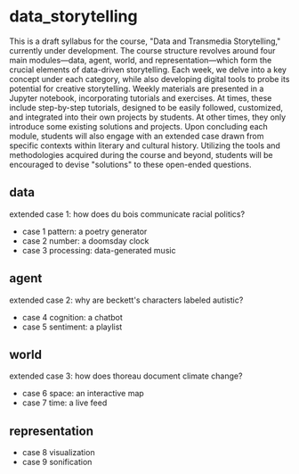 # data_storytelling

This is a draft syllabus for the course, "Data and Transmedia Storytelling," currently under development. The course structure revolves around four main modules—data, agent, world, and representation—which form the crucial elements of data-driven storytelling. Each week, we delve into a key concept under each category, while also developing digital tools to probe its potential for creative storytelling. Weekly materials are presented in a Jupyter notebook, incorporating tutorials and exercises. At times, these include step-by-step tutorials, designed to be easily followed, customized, and integrated into their own projects by students. At other times, they only introduce some existing solutions and projects. Upon concluding each module, students will also engage with an extended case drawn from specific contexts within literary and cultural history. Utilizing the tools and methodologies acquired during the course and beyond, students will be encouraged to devise "solutions" to these open-ended questions.

## data
extended case 1: how does du bois communicate racial politics?
 - case 1 pattern: a poetry generator
 - case 2 number: a doomsday clock
 - case 3 processing: data-generated music

## agent
extended case 2: why are beckett's characters labeled autistic?
 - case 4 cognition: a chatbot
 - case 5 sentiment: a playlist
  
## world
extended case 3: how does thoreau document climate change?
 - case 6 space: an interactive map
 - case 7 time: a live feed

## representation
 - case 8 visualization
 - case 9 sonification
